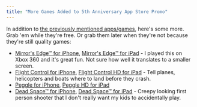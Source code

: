 ```yaml
---
title: "More Games Added to 5th Anniversary App Store Promo"
---
```

<p>In addition to <a href="https://chrisenns.com/2013/07/free-apps-to-celebrate-the-5th-anniversary-of-the-app-store/">the previously mentioned apps/games</a>, here's some more. Grab 'em while they're free. Or grab them later when they're not because they're still quality games:</p>
<ul>
<li><a href="https://target.georiot.com/Proxy.ashx?tsid=528&GR_URL=https%253A%252F%252Fitunes.apple.com%252Fus%252Fapp%252Fmirrors-edge%252Fid378977849%253Fmt%253D8%2526uo%253D4%2526partnerId%253D30" target="itunes_store">Mirror's Edge™ for iPhone</a>, <a href="https://target.georiot.com/Proxy.ashx?tsid=528&GR_URL=https%253A%252F%252Fitunes.apple.com%252Fus%252Fapp%252Fmirrors-edge-for-ipad%252Fid363311002%253Fmt%253D8%2526uo%253D4%2526partnerId%253D30" target="itunes_store">Mirror's Edge™ for iPad</a> - I played this on Xbox 360 and it's great fun. Not sure how well it translates to a smaller screen.</li>
<li><a href="https://target.georiot.com/Proxy.ashx?tsid=528&GR_URL=https%253A%252F%252Fitunes.apple.com%252Fus%252Fapp%252Fflight-control%252Fid306220440%253Fmt%253D8%2526uo%253D4%2526partnerId%253D30" target="itunes_store">Flight Control for iPhone</a>, <a href="https://target.georiot.com/Proxy.ashx?tsid=528&GR_URL=https%253A%252F%252Fitunes.apple.com%252Fus%252Fapp%252Fflight-control-hd%252Fid363727129%253Fmt%253D8%2526uo%253D4%2526partnerId%253D30" target="itunes_store">Flight Control HD for iPad</a> - Tell planes, helicopters and boats where to land before they crash.</li>
<li><a href="https://target.georiot.com/Proxy.ashx?tsid=528&GR_URL=https%253A%252F%252Fitunes.apple.com%252Fus%252Fapp%252Fpeggle%252Fid314303518%253Fmt%253D8%2526uo%253D4%2526partnerId%253D30" target="itunes_store">Peggle for iPhone</a>, <a href="https://target.georiot.com/Proxy.ashx?tsid=528&GR_URL=https%253A%252F%252Fitunes.apple.com%252Fus%252Fapp%252Fpeggle-hd%252Fid451113455%253Fmt%253D8%2526uo%253D4%2526partnerId%253D30" target="itunes_store">Peggle HD for iPad</a></li>
<li><a href="https://target.georiot.com/Proxy.ashx?tsid=528&GR_URL=https%253A%252F%252Fitunes.apple.com%252Fus%252Fapp%252Fdead-space%252Fid396018321%253Fmt%253D8%2526uo%253D4%2526partnerId%253D30" target="itunes_store">Dead Space™ for iPhone</a>, <a href="https://target.georiot.com/Proxy.ashx?tsid=528&GR_URL=https%253A%252F%252Fitunes.apple.com%252Fus%252Fapp%252Fdead-space-for-ipad%252Fid396019894%253Fmt%253D8%2526uo%253D4%2526partnerId%253D30" target="itunes_store">Dead Space™ for iPad</a> - Creepy looking first person shooter that I don't really want my kids to accidentally play.</li>
</ul>
